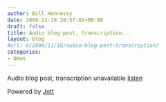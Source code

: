 ```yaml
---
author: Bill Hennessy
date: 2008-11-18 20:57:01+00:00
draft: false
title: Audio blog post, transcription...
layout: blog
#url: e/2008/11/18/audio-blog-post-transcription/
categories:
- News
---
```


Audio blog post, transcription unavailable [listen](https://www.jott.com/show.aspx?id=4811033f-0165-4493-b1b2-fc461606fcf6)

Powered by [Jott](https://jott.com)
